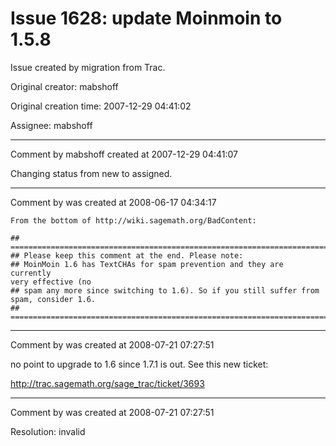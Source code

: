 # Issue 1628: update Moinmoin to 1.5.8

Issue created by migration from Trac.

Original creator: mabshoff

Original creation time: 2007-12-29 04:41:02

Assignee: mabshoff




---

Comment by mabshoff created at 2007-12-29 04:41:07

Changing status from new to assigned.


---

Comment by was created at 2008-06-17 04:34:17


```
From the bottom of http://wiki.sagemath.org/BadContent:

##
===========================================================================================
## Please keep this comment at the end. Please note:
## MoinMoin 1.6 has TextCHAs for spam prevention and they are currently
very effective (no
## spam any more since switching to 1.6). So if you still suffer from
spam, consider 1.6.
##
===========================================================================================

```



---

Comment by was created at 2008-07-21 07:27:51

no point to upgrade to 1.6 since 1.7.1 is out. See this new ticket:

http://trac.sagemath.org/sage_trac/ticket/3693


---

Comment by was created at 2008-07-21 07:27:51

Resolution: invalid
